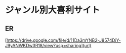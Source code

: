 # ジャンル別大喜利サイト







## ER
[https://drive.google.com/file/d/11Da3mYNB2-J8574DiY-J9yANWKDw3R18/view?usp=sharing](url)
